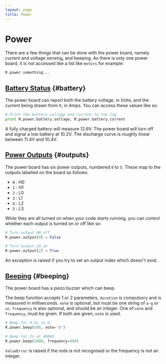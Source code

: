 ```yaml
---
layout: page
title: Power
---
```


Power
=====

There are a few things that can be done with the power board, namely current and voltage sensing, and beeping.
As there is only one power board, it is not accessed like a list like `motors` for example:

~~~~~ python
R.power.something...
~~~~~

[Battery Status](#battery) {#battery}
-------

The power board can report both the battery voltage, in Volts, and the current being drawn from it, in Amps.
You can access these values like so:

~~~~~ python
# Print the battery voltage and current to the log
print R.power.battery.voltage, R.power.battery.current
~~~~~

A fully charged battery will measure 12.6V.
The power board will turn off and signal a low battery at 10.2V.
The discharge curve is roughly linear between 11.4V and 10.4V.


[Power Outputs](#outputs) {#outputs}
-------

The power board has six power outputs, numbered `0` to `5`.
These map to the outputs labelled on the board as follows:

* `0` : H0
* `1` : H1
* `2` : L0
* `3` : L1
* `4` : L2
* `5` : L3

While they are all turned on when your code starts running,
 you can control whether each output is turned on or off like so:

~~~~~ python
# Turn output H0 off
R.power.output[0] = False

# Turn output L0 on
R.power.output[2] = True
~~~~~

An exception is raised if you try to set an output index which doesn't exist.


[Beeping](#beeping) {#beeping}
-------

The power board has a piezo buzzer which can beep.

The beep function accepts 1 or 2 parameters, `duration` is compulsory and is measured in milliseconds. `note` is optional, but must be one string of `a-g` or `uc`. `frequency` is also optional, and should be an integer. One of `note` and `frequency`, must be given. If both are given, `note` is used.

~~~~~ python
# Beep for 0.5s in D.
R.power.beep(500, note='d')

# Beep for 2s at 400Hz
R.power.beep(2000, frequency=400)
~~~~~

`ValueError` is raised if the note is not recognised or the frequency is not an integer.
